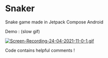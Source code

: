# Snaker
Snake game made in Jetpack Compose Android 

Demo : (slow gif)

[![Screen-Recording-24-04-2021-11-0-1.gif](https://s3.gifyu.com/images/Screen-Recording-24-04-2021-11-0-1.gif)](https://gifyu.com/image/tCrS)

Code contains helpful comments !
